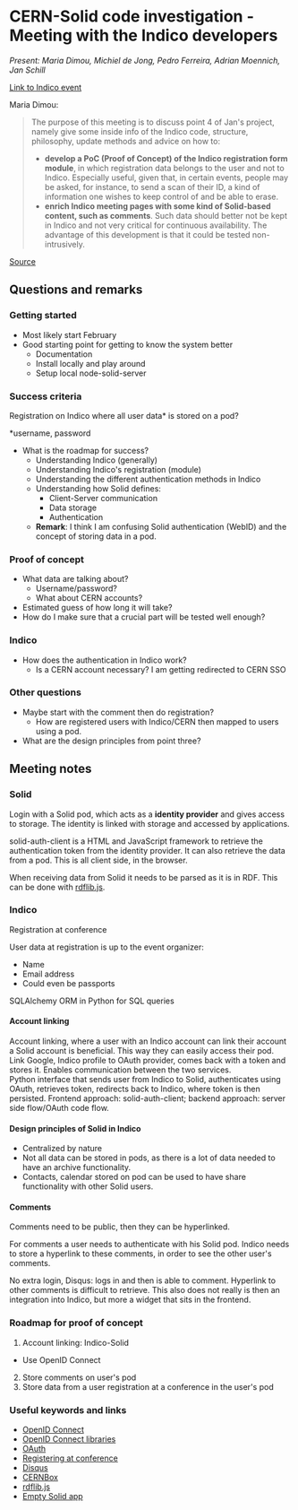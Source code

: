 # CERN-Solid code investigation - Meeting with the Indico developers

*Present: Maria Dimou, Michiel de Jong, Pedro Ferreira, Adrian Moennich, Jan Schill*

[Link to Indico event](https://indico.cern.ch/event/963608/)

Maria Dimou:

>The purpose of this meeting is to discuss point 4 of Jan's project, namely give some inside info of the Indico code, structure, philosophy, update methods and advice on how to:
>
>* **develop a PoC (Proof of Concept) of the Indico registration form module**, in which registration data belongs to the user and not to Indico. Especially useful, given that, in certain events, people may be asked, for instance, to send a scan of their ID, a kind of information one wishes to keep control of and be able to erase.
>* **enrich Indico meeting pages with some kind of Solid-based content, such as comments**. Such data should better not be kept in Indico and not very critical for continuous availability. The advantage of this development is that it could be tested non-intrusively.

[Source](https://indico.cern.ch/event/963608/)

## Questions and remarks

### Getting started

* Most likely start February
* Good starting point for getting to know the system better
  * Documentation
  * Install locally and play around
  * Setup local node-solid-server

### Success criteria

Registration on Indico where all user data* is stored on a pod?

*username, password

* What is the roadmap for success?
  * Understanding Indico (generally)
  * Understanding Indico's registration (module)
  * Understanding the different authentication methods in Indico
  * Understanding how Solid defines:
    * Client-Server communication
    * Data storage
    * Authentication
  * **Remark**: I think I am confusing Solid authentication (WebID) and the concept of storing data in a pod.

### Proof of concept

* What data are talking about?
  * Username/password?
  * What about CERN accounts?
* Estimated guess of how long it will take?
* How do I make sure that a crucial part will be tested well enough?

### Indico

* How does the authentication in Indico work?
  * Is a CERN account necessary? I am getting redirected to CERN SSO

### Other questions

* Maybe start with the comment then do registration?
  * How are registered users with Indico/CERN then mapped to users using a pod.
* What are the design principles from point three?

## Meeting notes

### Solid

Login with a Solid pod, which acts as a **identity provider** and gives access to storage.
The identity is linked with storage and accessed by applications.

solid-auth-client is a HTML and JavaScript framework to retrieve the authentication token from the identity provider. It can also retrieve the data from a pod.
This is all client side, in the browser.

When receiving data from Solid it needs to be parsed as it is in RDF. This can be done with [rdflib.js](https://github.com/linkeddata/rdflib.js).

### Indico

Registration at conference

User data at registration is up to the event organizer:

- Name
- Email address
- Could even be passports

SQLAlchemy ORM in Python for SQL queries

#### Account linking

Account linking, where a user with an Indico account can link their account a Solid account is beneficial. This way they can easily access their pod.\
Link Google, Indico profile to OAuth provider, comes back with a token and stores it. Enables communication between the two services.\
Python interface that sends user from Indico to Solid, authenticates using OAuth, retrieves token, redirects back to Indico, where token is then persisted. Frontend approach: solid-auth-client; backend approach: server side flow/OAuth code flow.

#### Design principles of Solid in Indico

- Centralized by nature
- Not all data can be stored in pods, as there is a lot of data needed to have an archive functionality.
- Contacts, calendar stored on pod can be used to have share functionality with other Solid users.

#### Comments

Comments need to be public, then they can be hyperlinked.

For comments a user needs to authenticate with his Solid pod. Indico needs to store a hyperlink to these comments, in order to see the other user's comments.

No extra login, Disqus: logs in and then is able to comment. Hyperlink to other comments is difficult to retrieve. This also does not really is then an integration into Indico, but more a widget that sits in the frontend.

### Roadmap for proof of concept

1. Account linking: Indico-Solid
  - Use OpenID Connect
2. Store comments on user's pod
3. Store data from a user registration at a conference in the user's pod

### Useful keywords and links

- [OpenID Connect](https://en.wikipedia.org/wiki/OpenID_Connect)
- [OpenID Connect libraries](https://openid.net/developers/libraries/)
- [OAuth](https://en.wikipedia.org/wiki/OAuth)
- [Registering at conference](https://indico.docs.cern.ch/conferences/registration/)
- [Disqus](https://about.disqus.com/disqus-demo-page)
- [CERNBox](https://cernbox.web.cern.ch/cernbox/)
- [rdflib.js](https://github.com/linkeddata/rdflib.js)
- [Empty Solid app](https://github.com/michielbdejong/empty-solid-app)
